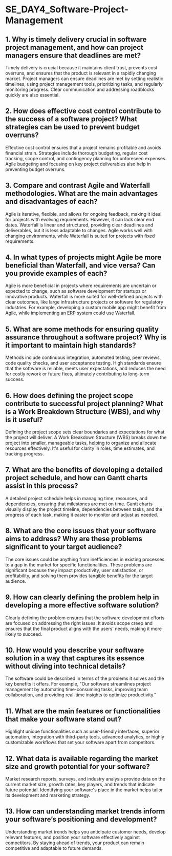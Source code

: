 # SE_DAY4_Software-Project-Management
## 1. Why is timely delivery crucial in software project management, and how can project managers ensure that deadlines are met?
Timely delivery is crucial because it maintains client trust, prevents cost overruns, and ensures that the product is relevant in a rapidly changing market. Project managers can ensure deadlines are met by setting realistic timelines, using project management tools, prioritizing tasks, and regularly monitoring progress. Clear communication and addressing roadblocks quickly are also essential.

## 2. How does effective cost control contribute to the success of a software project? What strategies can be used to prevent budget overruns?
Effective cost control ensures that a project remains profitable and avoids financial strain. Strategies include thorough budgeting, regular cost tracking, scope control, and contingency planning for unforeseen expenses. Agile budgeting and focusing on key project deliverables also help in preventing budget overruns.

## 3. Compare and contrast Agile and Waterfall methodologies. What are the main advantages and disadvantages of each?
Agile is iterative, flexible, and allows for ongoing feedback, making it ideal for projects with evolving requirements. However, it can lack clear end dates. Waterfall is linear and structured, providing clear deadlines and deliverables, but it is less adaptable to changes. Agile works well with changing environments, while Waterfall is suited for projects with fixed requirements.

## 4. In what types of projects might Agile be more beneficial than Waterfall, and vice versa? Can you provide examples of each?
Agile is more beneficial in projects where requirements are uncertain or expected to change, such as software development for startups or innovative products. Waterfall is more suited for well-defined projects with clear outcomes, like large infrastructure projects or software for regulatory industries. For example, developing a custom mobile app might benefit from Agile, while implementing an ERP system could use Waterfall.

## 5. What are some methods for ensuring quality assurance throughout a software project? Why is it important to maintain high standards?
Methods include continuous integration, automated testing, peer reviews, code quality checks, and user acceptance testing. High standards ensure that the software is reliable, meets user expectations, and reduces the need for costly rework or future fixes, ultimately contributing to long-term success.

## 6. How does defining the project scope contribute to successful project planning? What is a Work Breakdown Structure (WBS), and why is it useful?
Defining the project scope sets clear boundaries and expectations for what the project will deliver. A Work Breakdown Structure (WBS) breaks down the project into smaller, manageable tasks, helping to organize and allocate resources effectively. It's useful for clarity in roles, time estimates, and tracking progress.

## 7. What are the benefits of developing a detailed project schedule, and how can Gantt charts assist in this process?
A detailed project schedule helps in managing time, resources, and dependencies, ensuring that milestones are met on time. Gantt charts visually display the project timeline, dependencies between tasks, and the progress of each task, making it easier to monitor and adjust as needed.

## 8. What are the core issues that your software aims to address? Why are these problems significant to your target audience?
The core issues could be anything from inefficiencies in existing processes to a gap in the market for specific functionalities. These problems are significant because they impact productivity, user satisfaction, or profitability, and solving them provides tangible benefits for the target audience.

## 9. How can clearly defining the problem help in developing a more effective software solution?
Clearly defining the problem ensures that the software development efforts are focused on addressing the right issues. It avoids scope creep and ensures that the final product aligns with the users' needs, making it more likely to succeed.

## 10. How would you describe your software solution in a way that captures its essence without diving into technical details?
The software could be described in terms of the problems it solves and the key benefits it offers. For example, "Our software streamlines project management by automating time-consuming tasks, improving team collaboration, and providing real-time insights to optimize productivity."

## 11. What are the main features or functionalities that make your software stand out?
Highlight unique functionalities such as user-friendly interfaces, superior automation, integration with third-party tools, advanced analytics, or highly customizable workflows that set your software apart from competitors.

## 12. What data is available regarding the market size and growth potential for your software?
Market research reports, surveys, and industry analysis provide data on the current market size, growth rates, key players, and trends that indicate future potential. Identifying your software's place in the market helps tailor its development and marketing strategy.

## 13. How can understanding market trends inform your software’s positioning and development?
Understanding market trends helps you anticipate customer needs, develop relevant features, and position your software effectively against competitors. By staying ahead of trends, your product can remain competitive and adaptable to future demands.
